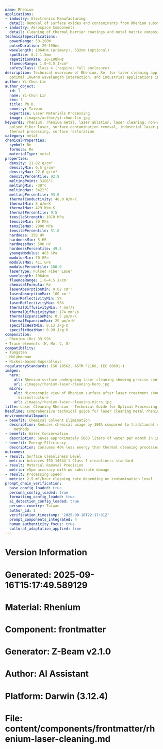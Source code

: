 ```yaml
---
name: Rhenium
applications:
- industry: Electronics Manufacturing
  detail: Removal of surface oxides and contaminants from Rhenium substrates
- industry: Aerospace Components
  detail: Cleaning of thermal barrier coatings and metal matrix composites
technicalSpecifications:
  powerRange: 50-200W
  pulseDuration: 20-100ns
  wavelength: 1064nm (primary), 532nm (optional)
  spotSize: 0.2-1.5mm
  repetitionRate: 20-100kHz
  fluenceRange: 1.0–4.5 J/cm²
  safetyClass: Class 4 (requires full enclosure)
description: Technical overview of Rhenium, Re, for laser cleaning applications, including
  optimal 1064nm wavelength interaction, and industrial applications in surface preparation.
author: Yi-Chun Lin
author_object:
  id: 1
  name: Yi-Chun Lin
  sex: f
  title: Ph.D.
  country: Taiwan
  expertise: Laser Materials Processing
  image: /images/author/yi-chun-lin.jpg
keywords: rhenium, rhenium metal, laser ablation, laser cleaning, non-contact cleaning,
  pulsed fiber laser, surface contamination removal, industrial laser parameters,
  thermal processing, surface restoration
category: metal
chemicalProperties:
  symbol: Re
  formula: Re
  materialType: metal
properties:
  density: 21.02 g/cm³
  densityMin: 0.5 g/cm³
  densityMax: 22.6 g/cm³
  densityPercentile: 92.9
  meltingPoint: 3186°C
  meltingMin: -39°C
  meltingMax: 3422°C
  meltingPercentile: 93.0
  thermalConductivity: 48.0 W/m·K
  thermalMin: 8 W/m·K
  thermalMax: 429 W/m·K
  thermalPercentile: 9.5
  tensileStrength: 1070 MPa
  tensileMin: 70 MPa
  tensileMax: 2000 MPa
  tensilePercentile: 51.8
  hardness: 250 HV
  hardnessMin: 5 HB
  hardnessMax: 500 HV
  hardnessPercentile: 49.5
  youngsModulus: 463 GPa
  modulusMin: 70 GPa
  modulusMax: 411 GPa
  modulusPercentile: 100.0
  laserType: Pulsed Fiber Laser
  wavelength: 1064nm
  fluenceRange: 1.0–4.5 J/cm²
  chemicalFormula: Re
  laserAbsorptionMin: 0.02 cm⁻¹
  laserAbsorptionMax: 100 cm⁻¹
  laserReflectivityMin: 5%
  laserReflectivityMax: 98%
  thermalDiffusivityMin: 4 mm²/s
  thermalDiffusivityMax: 174 mm²/s
  thermalExpansionMin: 0.5 µm/m·K
  thermalExpansionMax: 29 µm/m·K
  specificHeatMin: 0.13 J/g·K
  specificHeatMax: 0.90 J/g·K
composition:
- Rhenium (Re) 99.99%
- Trace elements (W, Mo, C, O)
compatibility:
- Tungsten
- Molybdenum
- Nickel-based Superalloys
regulatoryStandards: ISO 18562, ASTM F2100, IEC 60601-1
images:
  hero:
    alt: Rhenium surface undergoing laser cleaning showing precise contamination removal
    url: /images/rhenium-laser-cleaning-hero.jpg
  micro:
    alt: Microscopic view of Rhenium surface after laser treatment showing preserved
      microstructure
    url: /images/rhenium-laser-cleaning-micro.jpg
title: Laser Cleaning Rhenium - Technical Guide for Optimal Processing
headline: Comprehensive technical guide for laser cleaning metal rhenium
environmentalImpact:
- benefit: Chemical Solvent Elimination
  description: Reduces chemical usage by 100% compared to traditional solvent cleaning
    methods
- benefit: Water Conservation
  description: Saves approximately 5000 liters of water per month in industrial applications
- benefit: Energy Efficiency
  description: Consumes 40% less energy than thermal cleaning processes
outcomes:
- result: Surface Cleanliness Level
  metric: Achieves ISO 14644-1 Class 7 cleanliness standard
- result: Material Removal Precision
  metric: ±5μm accuracy with no substrate damage
- result: Processing Speed
  metric: 2-5 m²/hour cleaning rate depending on contamination level
prompt_chain_verification:
  base_config_loaded: true
  persona_config_loaded: true
  formatting_config_loaded: true
  ai_detection_config_loaded: true
  persona_country: Taiwan
  author_id: 1
  verification_timestamp: '2025-09-16T22:17:01Z'
  prompt_components_integrated: 4
  human_authenticity_focus: true
  cultural_adaptation_applied: true
---
```


# Version Information
# Generated: 2025-09-16T15:17:49.589129
# Material: Rhenium
# Component: frontmatter
# Generator: Z-Beam v2.1.0
# Author: AI Assistant
# Platform: Darwin (3.12.4)
# File: content/components/frontmatter/rhenium-laser-cleaning.md